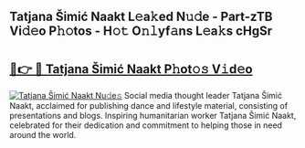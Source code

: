 ## Tatjana Šimić Naakt L𝚎a𝚔ed N𝚞𝚍e - Part-zTB Vi𝚍𝚎o P𝚑𝚘tos - H𝚘𝚝 O𝚗𝚕yf𝚊ns L𝚎a𝚔s cHgSr

# <h2><a href="http://kf4g3h.oniu.top/?m=Tatjana+%c5%a0imi%c4%87+Naakt">🔗👉 🔴 Tatjana Šimić Naakt P𝚑ot𝚘𝚜 V𝚒d𝚎o</a></h2>

[![Tatjana Šimić Naakt Nu𝚍e𝚜](https://i.imgur.com/0qMVB7G.gif)](http://kf4g3h.oniu.top/?m=Tatjana+%c5%a0imi%c4%87+Naakt)
Social media thought leader Tatjana Šimić Naakt, acclaimed for publishing dance and lifestyle material, consisting of presentations and blogs. Inspiring humanitarian worker Tatjana Šimić Naakt, celebrated for their dedication and commitment to helping those in need around the world.  
